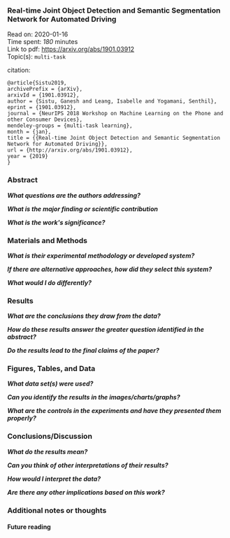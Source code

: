 <!--
{"title": "Real-time Joint Object Detection and Semantic Segmentation Network for Automated Driving", "url": "https://arxiv.org/abs/1901.03912", "topics": "multi-task", "date": "2020-01-16", "estimated_minutes": "180"}
-->
### Real-time Joint Object Detection and Semantic Segmentation Network for Automated Driving

Read on: 2020-01-16  
Time spent: *180* minutes  
Link to pdf: https://arxiv.org/abs/1901.03912  
Topic(s): `multi-task`

citation:
```
@article{Sistu2019,
archivePrefix = {arXiv},
arxivId = {1901.03912},
author = {Sistu, Ganesh and Leang, Isabelle and Yogamani, Senthil},
eprint = {1901.03912},
journal = {NeurIPS 2018 Workshop on Machine Learning on the Phone and other Consumer Devices},
mendeley-groups = {multi-task learning},
month = {jan},
title = {{Real-time Joint Object Detection and Semantic Segmentation Network for Automated Driving}},
url = {http://arxiv.org/abs/1901.03912},
year = {2019}
}
```

### Abstract

__*What questions are the authors addressing?*__

__*What is the major finding or scientific contribution*__

__*What is the work's significance?*__

### Materials and Methods

__*What is their experimental methodology or developed system?*__

__*If there are alternative approaches, how did they select this system?*__

__*What would I do differently?*__

### Results

__*What are the conclusions they draw from the data?*__

__*How do these results answer the greater question identified in the abstract?*__

__*Do the results lead to the final claims of the paper?*__

### Figures, Tables, and Data

__*What data set(s) were used?*__

__*Can you identify the results in the images/charts/graphs?*__

__*What are the controls in the experiments and have they presented them properly?*__

### Conclusions/Discussion

__*What do the results mean?*__

__*Can you think of other interpretations of their results?*__

__*How would I interpret the data?*__

__*Are there any other implications based on this work?*__

### Additional notes or thoughts

#### Future reading
